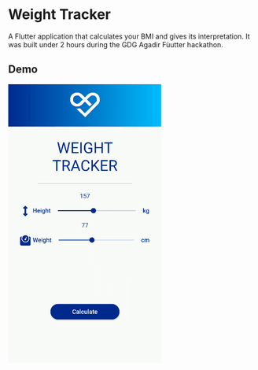 # Weight Tracker

A Flutter application that calculates your BMI and gives its interpretation. It was built under 2 hours during the GDG Agadir Fùutter hackathon.

## Demo
![Demo gif](https://github.com/doppelledev/gdg_agadir_flutter_hackathon/blob/master/github%20demo/lol.gif)
